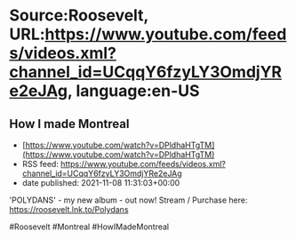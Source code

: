 # Source:Roosevelt, URL:https://www.youtube.com/feeds/videos.xml?channel_id=UCqqY6fzyLY3OmdjYRe2eJAg, language:en-US

## How I made Montreal
 - [https://www.youtube.com/watch?v=DPldhaHTgTM](https://www.youtube.com/watch?v=DPldhaHTgTM)
 - RSS feed: https://www.youtube.com/feeds/videos.xml?channel_id=UCqqY6fzyLY3OmdjYRe2eJAg
 - date published: 2021-11-08 11:31:03+00:00

'POLYDANS' - my new album - out now! Stream / Purchase here: https://roosevelt.lnk.to/Polydans

#Roosevelt #Montreal #HowIMadeMontreal

